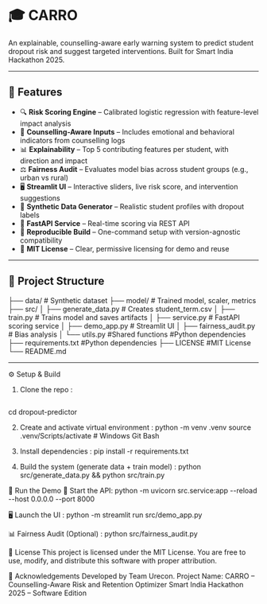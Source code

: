 # 🎓 CARRO 

An explainable, counselling-aware early warning system to predict student dropout risk and suggest targeted interventions. Built for Smart India Hackathon 2025.

---

## 🚀 Features

- 🔍 **Risk Scoring Engine** – Calibrated logistic regression with feature-level impact analysis
- 🧠 **Counselling-Aware Inputs** – Includes emotional and behavioral indicators from counselling logs
- 📊 **Explainability** – Top 5 contributing features per student, with direction and impact
- ⚖️ **Fairness Audit** – Evaluates model bias across student groups (e.g., urban vs rural)
- 🖥️ **Streamlit UI** – Interactive sliders, live risk score, and intervention suggestions
- 🧪 **Synthetic Data Generator** – Realistic student profiles with dropout labels
- 🔌 **FastAPI Service** – Real-time scoring via REST API
- 🧰 **Reproducible Build** – One-command setup with version-agnostic compatibility
- 📜 **MIT License** – Clear, permissive licensing for demo and reuse

---

## 📂 Project Structure
├── data/ # Synthetic dataset 
├── model/ # Trained model, scaler, metrics 
├── src/ 
│ ├── generate_data.py # Creates student_term.csv 
│ ├── train.py # Trains model and saves artifacts 
│ ├── service.py # FastAPI scoring service 
│ ├── demo_app.py # Streamlit UI 
│ ├── fairness_audit.py # Bias analysis
│ └── utils.py  #Shared functions #Python dependencies
├── requirements.txt  #Python dependencies
├── LICENSE  #MIT License
└── README.md 


---
 ⚙️ Setup & Build
 1. Clone the repo :
    ```bashgit clone https://github.com/your-username/dropout-predictor.git
cd dropout-predictor
   
 2. Create and activate virtual environment :
    python -m venv .venv
    source .venv/Scripts/activate  # Windows Git Bash

 3. Install dependencies :
    pip install -r requirements.txt

 4. Build the system (generate data + train model) :
    python src/generate_data.py && python src/train.py


🧪 Run the Demo
🔌 Start the API:
 python -m uvicorn src.service:app --reload --host 0.0.0.0 --port 8000


 🖥️ Launch the UI : 
 python -m streamlit run src/demo_app.py


 📊 Fairness Audit (Optional) :
 python src/fairness_audit.py


📜 License
 This project is licensed under the MIT License. You are free to use, modify, and distribute this software with proper attribution.



🙌 Acknowledgements
Developed by Team Urecon.
Project Name: CARRO – Counselling-Aware Risk and Retention Optimizer
Smart India Hackathon 2025 – Software Edition
